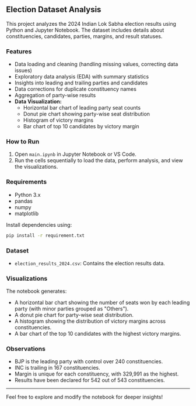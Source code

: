 
## Election Dataset Analysis

This project analyzes the 2024 Indian Lok Sabha election results using Python and Jupyter Notebook. The dataset includes details about constituencies, candidates, parties, margins, and result statuses.

### Features
- Data loading and cleaning (handling missing values, correcting data issues)
- Exploratory data analysis (EDA) with summary statistics
- Insights into leading and trailing parties and candidates
- Data corrections for duplicate constituency names
- Aggregation of party-wise results
- **Data Visualization:**
	- Horizontal bar chart of leading party seat counts
	- Donut pie chart showing party-wise seat distribution
	- Histogram of victory margins
	- Bar chart of top 10 candidates by victory margin

### How to Run
1. Open `main.ipynb` in Jupyter Notebook or VS Code.
2. Run the cells sequentially to load the data, perform analysis, and view the visualizations.

### Requirements
- Python 3.x
- pandas
- numpy
- matplotlib

Install dependencies using:
```bash
pip install -r requirement.txt
```

### Dataset
- `election_results_2024.csv`: Contains the election results data.

### Visualizations
The notebook generates:
- A horizontal bar chart showing the number of seats won by each leading party (with minor parties grouped as "Others").
- A donut pie chart for party-wise seat distribution.
- A histogram showing the distribution of victory margins across constituencies.
- A bar chart of the top 10 candidates with the highest victory margins.

### Observations
- BJP is the leading party with control over 240 constituencies.
- INC is trailing in 167 constituencies.
- Margin is unique for each constituency, with 329,991 as the highest.
- Results have been declared for 542 out of 543 constituencies.

---

Feel free to explore and modify the notebook for deeper insights!
